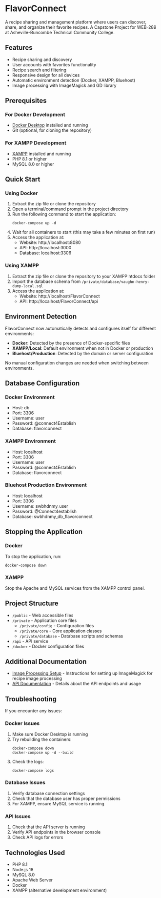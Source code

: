# FlavorConnect

A recipe sharing and management platform where users can discover, share, and organize their favorite recipes. A Capstone Project for WEB-289 at Asheville-Buncombe Technical Community College.

## Features

- Recipe sharing and discovery
- User accounts with favorites functionality
- Recipe search and filtering
- Responsive design for all devices
- Automatic environment detection (Docker, XAMPP, Bluehost)
- Image processing with ImageMagick and GD library

## Prerequisites

### For Docker Development
- [Docker Desktop](https://www.docker.com/products/docker-desktop/) installed and running
- Git (optional, for cloning the repository)

### For XAMPP Development
- [XAMPP](https://www.apachefriends.org/) installed and running
- PHP 8.1 or higher
- MySQL 8.0 or higher

## Quick Start

### Using Docker

1. Extract the zip file or clone the repository
2. Open a terminal/command prompt in the project directory
3. Run the following command to start the application:
   ```
   docker-compose up -d
   ```
4. Wait for all containers to start (this may take a few minutes on first run)
5. Access the application at:
   - Website: http://localhost:8080
   - API: http://localhost:3000
   - Database: localhost:3306

### Using XAMPP

1. Extract the zip file or clone the repository to your XAMPP htdocs folder
2. Import the database schema from `/private/database/vaughn-henry-dump-local.sql`
3. Access the application at:
   - Website: http://localhost/FlavorConnect
   - API: http://localhost/FlavorConnect/api

## Environment Detection

FlavorConnect now automatically detects and configures itself for different environments:

- **Docker**: Detected by the presence of Docker-specific files
- **XAMPP/Local**: Default environment when not in Docker or production
- **Bluehost/Production**: Detected by the domain or server configuration

No manual configuration changes are needed when switching between environments.

## Database Configuration

### Docker Environment
- Host: db
- Port: 3306
- Username: user
- Password: @connect4Establish
- Database: flavorconnect

### XAMPP Environment
- Host: localhost
- Port: 3306
- Username: user
- Password: @connect4Establish
- Database: flavorconnect

### Bluehost Production Environment
- Host: localhost
- Port: 3306
- Username: swbhdnmy_user
- Password: @Connect4establish
- Database: swbhdnmy_db_flavorconnect

## Stopping the Application

### Docker
To stop the application, run:
```
docker-compose down
```

### XAMPP
Stop the Apache and MySQL services from the XAMPP control panel.

## Project Structure

- `/public` - Web accessible files
- `/private` - Application core files
  - `/private/config` - Configuration files
  - `/private/core` - Core application classes
  - `/private/database` - Database scripts and schemas
- `/api` - API service
- `/docker` - Docker configuration files

## Additional Documentation

- [Image Processing Setup](README-IMAGE-PROCESSING.md) - Instructions for setting up ImageMagick for recipe image processing
- [API Documentation](api/README.md) - Details about the API endpoints and usage

## Troubleshooting

If you encounter any issues:

### Docker Issues
1. Make sure Docker Desktop is running
2. Try rebuilding the containers:
   ```
   docker-compose down
   docker-compose up -d --build
   ```
3. Check the logs:
   ```
   docker-compose logs
   ```

### Database Issues
1. Verify database connection settings
2. Check that the database user has proper permissions
3. For XAMPP, ensure MySQL service is running

### API Issues
1. Check that the API server is running
2. Verify API endpoints in the browser console
3. Check API logs for errors

## Technologies Used

- PHP 8.1
- Node.js 18
- MySQL 8.0
- Apache Web Server
- Docker
- XAMPP (alternative development environment)
